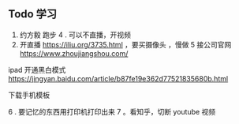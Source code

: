 ## Todo 学习
1. 约方毅 跑步
4 . 可以不直播，开视频
3. 开直播 https://iliu.org/3735.html ，要买摄像头 ，慢做
5 接公司官网 https://www.zhoujiangshou.com/

ipad 开通黑白模式
https://jingyan.baidu.com/article/b87fe19e362d77521835680b.html

下载手机模板

6 . 要记忆的东西用打印机打印出来
7 。看知乎，切断 youtube 视频
